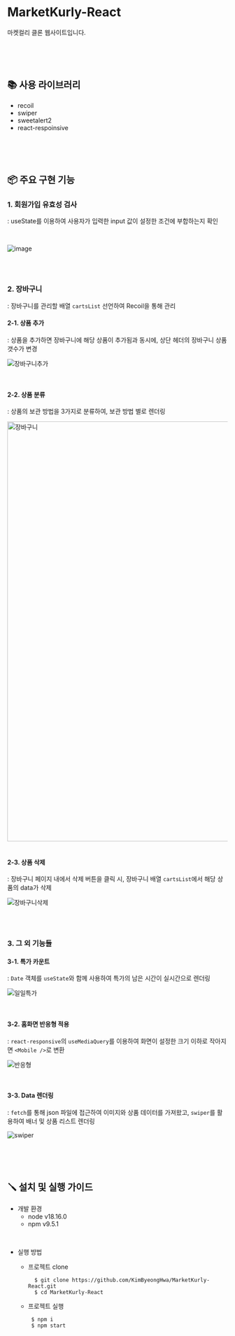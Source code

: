 # MarketKurly-React
마켓컬리 클론 웹사이트입니다.

<br>
<br>
<br>

## 📚 사용 라이브러리
- recoil
- swiper
- sweetalert2
- react-respoinsive

<br>
<br>
<br>

## 📦 주요 구현 기능
### 1. 회원가입 유효성 검사
: useState를 이용하여 사용자가 입력한 input 값이 설정한 조건에 부합하는지 확인

<br>

  ![image](https://github.com/KimByeongHwa/MarketKurly-React/assets/97048179/c2aed7b3-2c4f-49e1-8cd2-e5c2e4e49c24)
    
<br>
<br>

### 2. 장바구니
: 장바구니를 관리할 배열 `cartsList` 선언하여 Recoil을 통해 관리

#### 2-1. 상품 추가
: 상품을 추가하면 장바구니에 해당 상품이 추가됨과 동시에, 상단 헤더의 장바구니 상품 갯수가 변경
  
![장바구니추가](https://github.com/KimByeongHwa/MarketKurly-React/assets/97048179/b1a6381d-d5b0-44bc-8a73-281646bb18c2)
    
<br>

#### 2-2. 상품 분류
: 상품의 보관 방법을 3가지로 분류하여, 보관 방법 별로 렌더링

<img width="960" alt="장바구니" src="https://github.com/KimByeongHwa/MarketKurly-React/assets/97048179/70499c60-3796-4dd6-acea-b4ba8f897c66">

<br>
<br>

#### 2-3. 상품 삭제
: 장바구니 페이지 내에서 삭제 버튼을 클릭 시, 장바구니 배열 `cartsList`에서 해당 상품의 data가 삭제

![장바구니삭제](https://github.com/KimByeongHwa/MarketKurly-React/assets/97048179/d675d1fc-59b9-4719-a929-4dacab8949db)

<br>
<br>

### 3. 그 외 기능들

#### 3-1. 특가 카운트
: `Date` 객체를 `useState`와 함께 사용하여 특가의 남은 시간이 실시간으로 렌더링

![일일특가](https://github.com/KimByeongHwa/MarketKurly-React/assets/97048179/0d8e26dc-6d70-43a7-9f05-53d89325b6a9)

<br>

#### 3-2. 홈화면 반응형 적용
: `react-responsive`의 `useMediaQuery`를 이용하여 화면이 설정한 크기 이하로 작아지면 `<Mobile />`로 변환

![반응형](https://github.com/KimByeongHwa/MarketKurly-React/assets/97048179/643113df-c614-41f8-a10e-c4e42756597b)

<br>

#### 3-3. Data 렌더링
: `fetch`를 통해 json 파일에 접근하여 이미지와 상품 데이터를 가져왔고, `swiper`를 활용하여 배너 및 상품 리스트 렌더링

![swiper](https://github.com/KimByeongHwa/MarketKurly-React/assets/97048179/996d85e5-7486-4f92-b3a8-55eabebd683c)

 <br>
 <br>
 <br>

## 🪛 설치 및 실행 가이드
- 개발 환경
  - node  v18.16.0
  - npm  v9.5.1
    
<br>

- 실행 방법
    - 프로젝트 clone 
      
      ```
        $ git clone https://github.com/KimByeongHwa/MarketKurly-React.git
        $ cd MarketKurly-React
      ```
    - 프로젝트 실행

       ```
        $ npm i
        $ npm start
      ```
